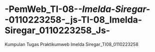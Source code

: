# -PemWeb_TI-08-_-Imelda-Siregar-_-0110223258-_js-TI-08_Imelda-Siregar_0110223258_Js-
Kumpulan Tugas Praktikumweb Imelda Siregar_TI08_0110223258
